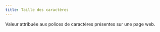 ```yaml
---
title: Taille des caractères
---
```


Valeur attribuée aux polices de caractères présentes sur une page web.
